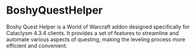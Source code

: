 # BoshyQuestHelper
Boshy Quest Helper is a World of Warcraft addon designed specifically for Cataclysm 4.3.4 clients. It provides a set of features to streamline and automate various aspects of questing, making the leveling process more efficient and convenient.
